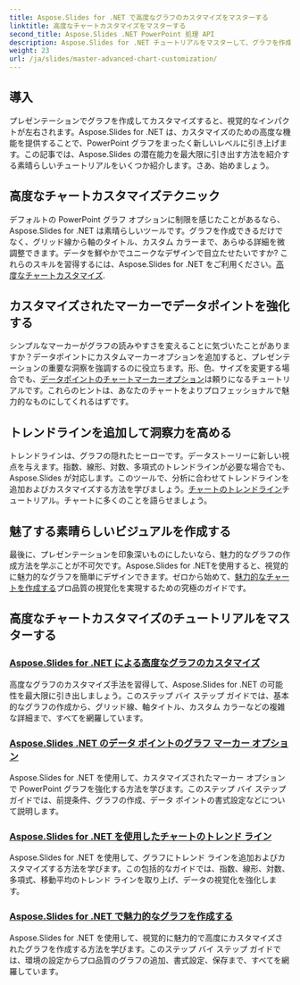 ```yaml
---
title: Aspose.Slides for .NET で高度なグラフのカスタマイズをマスターする
linktitle: 高度なチャートカスタマイズをマスターする
second_title: Aspose.Slides .NET PowerPoint 処理 API
description: Aspose.Slides for .NET チュートリアルをマスターして、グラフを作成およびカスタマイズします。トレンド ライン、マーカー、魅力的なデータ視覚化の高度なテクニックを学習します。
weight: 23
url: /ja/slides/master-advanced-chart-customization/
---
```

## 導入

プレゼンテーションでグラフを作成してカスタマイズすると、視覚的なインパクトが左右されます。Aspose.Slides for .NET は、カスタマイズのための高度な機能を提供することで、PowerPoint グラフをまったく新しいレベルに引き上げます。この記事では、Aspose.Slides の潜在能力を最大限に引き出す方法を紹介する素晴らしいチュートリアルをいくつか紹介します。さあ、始めましょう。

## 高度なチャートカスタマイズテクニック

デフォルトの PowerPoint グラフ オプションに制限を感じたことがあるなら、Aspose.Slides for .NET は素晴らしいツールです。グラフを作成できるだけでなく、グリッド線から軸のタイトル、カスタム カラーまで、あらゆる詳細を微調整できます。データを鮮やかでユニークなデザインで目立たせたいですか? これらのスキルを習得するには、Aspose.Slides for .NET をご利用ください。[高度なチャートカスタマイズ](./advanced-chart-customization/).

## カスタマイズされたマーカーでデータポイントを強化する

シンプルなマーカーがグラフの読みやすさを変えることに気づいたことがありますか？データポイントにカスタムマーカーオプションを追加すると、プレゼンテーションの重要な洞察を強調するのに役立ちます。形、色、サイズを変更する場合でも、[データポイントのチャートマーカーオプション](./chart-marker-options/)は頼りになるチュートリアルです。これらのヒントは、あなたのチャートをよりプロフェッショナルで魅力的なものにしてくれるはずです。

## トレンドラインを追加して洞察力を高める

トレンドラインは、グラフの隠れたヒーローです。データストーリーに新しい視点を与えます。指数、線形、対数、多項式のトレンドラインが必要な場合でも、Aspose.Slides が対応します。このツールで、分析に合わせてトレンドラインを追加およびカスタマイズする方法を学びましょう。[チャートのトレンドライン](./trend-lines-in-charts/)チュートリアル。チャートに多くのことを語らせましょう。

## 魅了する素晴らしいビジュアルを作成する

最後に、プレゼンテーションを印象深いものにしたいなら、魅力的なグラフの作成方法を学ぶことが不可欠です。Aspose.Slides for .NETを使用すると、視覚的に魅力的なグラフを簡単にデザインできます。ゼロから始めて、[魅力的なチャートを作成する](./create-stunning-chart/)プロ品質の視覚化を実現するための究極のガイドです。

## 高度なチャートカスタマイズのチュートリアルをマスターする
### [Aspose.Slides for .NET による高度なグラフのカスタマイズ](./advanced-chart-customization/)
高度なグラフのカスタマイズ手法を習得して、Aspose.Slides for .NET の可能性を最大限に引き出しましょう。このステップ バイ ステップ ガイドでは、基本的なグラフの作成から、グリッド線、軸タイトル、カスタム カラーなどの複雑な詳細まで、すべてを網羅しています。
### [Aspose.Slides .NET のデータ ポイントのグラフ マーカー オプション](./chart-marker-options/)
Aspose.Slides for .NET を使用して、カスタマイズされたマーカー オプションで PowerPoint グラフを強化する方法を学びます。このステップ バイ ステップ ガイドでは、前提条件、グラフの作成、データ ポイントの書式設定などについて説明します。
### [Aspose.Slides for .NET を使用したチャートのトレンド ライン](./trend-lines-in-charts/)
Aspose.Slides for .NET を使用して、グラフにトレンド ラインを追加およびカスタマイズする方法を学びます。この包括的なガイドでは、指数、線形、対数、多項式、移動平均のトレンド ラインを取り上げ、データの視覚化を強化します。
### [Aspose.Slides for .NET で魅力的なグラフを作成する](./create-stunning-chart/)
Aspose.Slides for .NET を使用して、視覚的に魅力的で高度にカスタマイズされたグラフを作成する方法を学びます。このステップ バイ ステップ ガイドでは、環境の設定からプロ品質のグラフの追加、書式設定、保存まで、すべてを網羅しています。